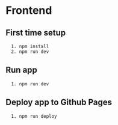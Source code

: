 # Frontend

## First time setup

      1. npm install
      2. npm run dev

## Run app

      1. npm run dev

## Deploy app to Github Pages

      1. npm run deploy
